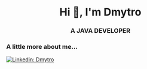 <h1 align="center">Hi 👋, I'm Dmytro</h1>

<h3 align="center">A JAVA DEVELOPER</h1>

### A little more about me...
[![Linkedin: Dmytro](https://img.shields.io/badge/-Dmytro-blue?style=flat-square&logo=Linkedin&logoColor=white&link=https://www.linkedin.com/in/dmytro-chystiakov-994841287/)](https://www.linkedin.com/in/dmytro-chystiakov-994841287/)
<!--
https://www.linkedin.com/in/dmytro-chystiakov-994841287/
**Dimkageo/Dimkageo** is a ✨ _special_ ✨ repository because its `README.md` (this file) appears on your GitHub profile.

Here are some ideas to get you started:

- 🔭 I’m currently working on ...
- 🌱 I’m currently learning ...
- 👯 I’m looking to collaborate on ...
- 🤔 I’m looking for help with ...
- 💬 Ask me about ...
- 📫 How to reach me: ...
- 😄 Pronouns: ...
- ⚡ Fun fact: ...
-->
